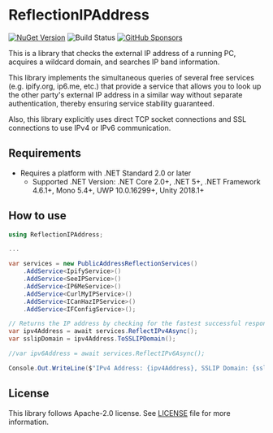 # ReflectionIPAddress

[![NuGet Version](https://img.shields.io/nuget/v/ReflectionIPAddress)](https://www.nuget.org/packages/ReflectionIPAddress/) ![Build Status](https://github.com/rkttu/ReflectionIPAddress/actions/workflows/dotnet.yml/badge.svg) [![GitHub Sponsors](https://img.shields.io/github/sponsors/rkttu)](https://github.com/sponsors/rkttu/)

This is a library that checks the external IP address of a running PC, acquires a wildcard domain, and searches IP band information.

This library implements the simultaneous queries of several free services (e.g. ipify.org, ip6.me, etc.) that provide a service that allows you to look up the other party's external IP address in a similar way without separate authentication, thereby ensuring service stability guaranteed.

Also, this library explicitly uses direct TCP socket connections and SSL connections to use IPv4 or IPv6 communication.

## Requirements

- Requires a platform with .NET Standard 2.0 or later
  - Supported .NET Version: .NET Core 2.0+, .NET 5+, .NET Framework 4.6.1+, Mono 5.4+, UWP 10.0.16299+, Unity 2018.1+

## How to use

```csharp
using ReflectionIPAddress;

...

var services = new PublicAddressReflectionServices()
	.AddService<IpifyService>()
	.AddService<SeeIPService>()
	.AddService<IP6MeService>()
	.AddService<CurlMyIPService>()
	.AddService<ICanHazIPService>()
	.AddService<IFConfigService>();

// Returns the IP address by checking for the fastest successful response among the specified services.
var ipv4Address = await services.ReflectIPv4Async();
var sslipDomain = ipv4Address.ToSSLIPDomain();

//var ipv6Address = await services.ReflectIPv6Async();

Console.Out.WriteLine($"IPv4 Address: {ipv4Address}, SSLIP Domain: {sslipDomain}");")
```

## License

This library follows Apache-2.0 license. See [LICENSE](./LICENSE) file for more information.
